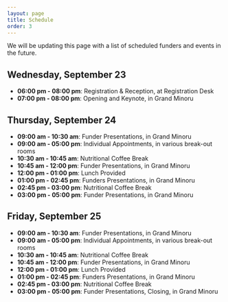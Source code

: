 ```yaml
---
layout: page
title: Schedule
order: 3
---
```


We will be updating this page with a list of scheduled funders and events in the future.


## Wednesday, September 23

* **06:00 pm - 08:00 pm**: Registration & Reception, at Registration Desk
* **07:00 pm - 08:00 pm**: Opening and Keynote, in Grand Minoru

## Thursday, September 24

* **09:00 am - 10:30 am**: Funder Presentations, in Grand Minoru
* **09:00 am - 05:00 pm**: Individual Appointments, in various break-out rooms
* **10:30 am - 10:45 am**: Nutritional Coffee Break
* **10:45 am - 12:00 pm**: Funder Presentations, in Grand Minoru
* **12:00 pm - 01:00 pm**: Lunch Provided
* **01:00 pm - 02:45 pm**: Funders Presentations, in Grand Minoru
* **02:45 pm - 03:00 pm**: Nutritional Coffee Break
* **03:00 pm - 05:00 pm**: Funder Presentations, in Grand Minoru

## Friday, September 25

* **09:00 am - 10:30 am**: Funder Presentations, in Grand Minoru
* **09:00 am - 05:00 pm**: Individual Appointments, in various break-out rooms
* **10:30 am - 10:45 am**: Nutritional Coffee Break
* **10:45 am - 12:00 pm**: Funder Presentations, in Grand Minoru
* **12:00 pm - 01:00 pm**: Lunch Provided
* **01:00 pm - 02:45 pm**: Funders Presentations, in Grand Minoru
* **02:45 pm - 03:00 pm**: Nutritional Coffee Break
* **03:00 pm - 05:00 pm**: Funder Presentations, Closing, in Grand Minoru
